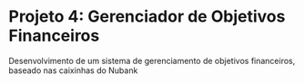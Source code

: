 # Projeto 4: Gerenciador de Objetivos Financeiros
Desenvolvimento de um sistema de gerenciamento de objetivos financeiros, baseado nas caixinhas do Nubank
